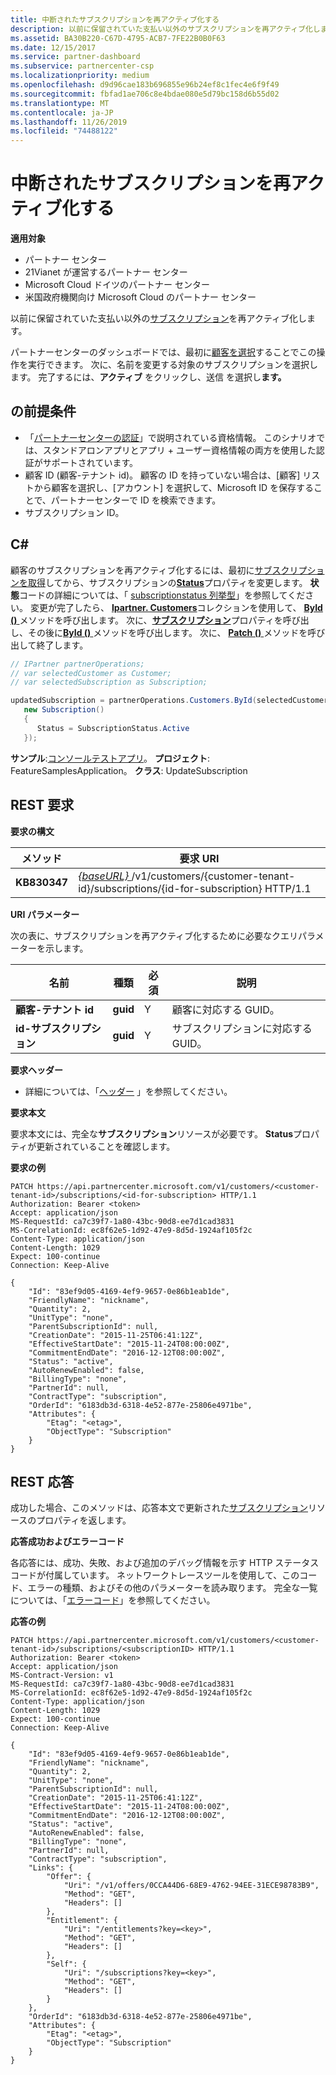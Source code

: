 ```yaml
---
title: 中断されたサブスクリプションを再アクティブ化する
description: 以前に保留されていた支払い以外のサブスクリプションを再アクティブ化します。パートナーセンターのダッシュボードでは、最初に顧客を選択することでこの操作を実行できます。
ms.assetid: BA30B220-C67D-4795-ACB7-7FE22B0B0F63
ms.date: 12/15/2017
ms.service: partner-dashboard
ms.subservice: partnercenter-csp
ms.localizationpriority: medium
ms.openlocfilehash: d9d96cae183b696855e96b24ef8c1fec4e6f9f49
ms.sourcegitcommit: fbfad1ae706c8e4bdae080e5d79bc158d6b55d02
ms.translationtype: MT
ms.contentlocale: ja-JP
ms.lasthandoff: 11/26/2019
ms.locfileid: "74488122"
---
```

# <a name="reactivate-a-suspended-subscription"></a>中断されたサブスクリプションを再アクティブ化する


**適用対象**

- パートナー センター
- 21Vianet が運営するパートナー センター
- Microsoft Cloud ドイツのパートナー センター
- 米国政府機関向け Microsoft Cloud のパートナー センター

以前に保留されていた支払い以外の[サブスクリプション](subscription-resources.md)を再アクティブ化します。

パートナーセンターのダッシュボードでは、最初に[顧客を選択](get-a-customer-by-name.md)することでこの操作を実行できます。 次に、名前を変更する対象のサブスクリプションを選択します。 完了するには、**アクティブ** をクリックし、送信 を選択し**ます。**

## <a name="span-idprerequisitesspan-idprerequisitesspan-idprerequisitesprerequisites"></a><span id="Prerequisites"/><span id="prerequisites"/><span id="PREREQUISITES"/>の前提条件


- 「[パートナーセンターの認証](partner-center-authentication.md)」で説明されている資格情報。 このシナリオでは、スタンドアロンアプリとアプリ + ユーザー資格情報の両方を使用した認証がサポートされています。
- 顧客 ID (顧客-テナント id)。 顧客の ID を持っていない場合は、[顧客] リストから顧客を選択し、[アカウント] を選択して、Microsoft ID を保存することで、パートナーセンターで ID を検索できます。
- サブスクリプション ID。

## <a name="span-idc_span-idc_c"></a><span id="C_"/><span id="c_"/>C#


顧客のサブスクリプションを再アクティブ化するには、最初に[サブスクリプションを取得](get-a-subscription-by-id.md)してから、サブスクリプションの[**Status**](https://docs.microsoft.com/dotnet/api/microsoft.store.partnercenter.models.subscriptions.subscription.status)プロパティを変更します。 **状態**コードの詳細については、「 [subscriptionstatus 列挙型](https://docs.microsoft.com/dotnet/api/microsoft.store.partnercenter.models.subscriptions.subscriptionstatus)」を参照してください。 変更が完了したら、 [**Ipartner. Customers**](https://docs.microsoft.com/dotnet/api/microsoft.store.partnercenter.ipartner.customers)コレクションを使用して、 [**ById ()** ](https://docs.microsoft.com/dotnet/api/microsoft.store.partnercenter.customers.icustomercollection.byid)メソッドを呼び出します。 次に、[**サブスクリプション**](https://docs.microsoft.com/dotnet/api/microsoft.store.partnercenter.customers.icustomer.subscriptions)プロパティを呼び出し、その後に[**ById ()** ](https://docs.microsoft.com/dotnet/api/microsoft.store.partnercenter.subscriptions.isubscriptioncollection.byid)メソッドを呼び出します。 次に、 [**Patch ()** ](https://docs.microsoft.com/dotnet/api/microsoft.store.partnercenter.subscriptions.isubscription.patch)メソッドを呼び出して終了します。

``` csharp
// IPartner partnerOperations;
// var selectedCustomer as Customer;
// var selectedSubscription as Subscription;

updatedSubscription = partnerOperations.Customers.ById(selectedCustomerId).Subscriptions.ById(selectedSubscription.Id).Patch(
   new Subscription()
   {
      Status = SubscriptionStatus.Active
   });

```

**サンプル**:[コンソールテストアプリ](console-test-app.md)。 **プロジェクト**: FeatureSamplesApplication。 **クラス**: UpdateSubscription

## <a name="span-idrest_requestspan-idrest_requestspan-idrest_requestrest-request"></a><span id="REST_Request"/><span id="rest_request"/><span id="REST_REQUEST"/>REST 要求


**要求の構文**

| メソッド    | 要求 URI                                                                                                                |
|-----------|----------------------------------------------------------------------------------------------------------------------------|
| **KB830347** | [ *{baseURL}* ](partner-center-rest-urls.md)/v1/customers/{customer-tenant-id}/subscriptions/{id-for-subscription} HTTP/1.1 |

 

**URI パラメーター**

次の表に、サブスクリプションを再アクティブ化するために必要なクエリパラメーターを示します。

| 名前                    | 種類     | 必須 | 説明                               |
|-------------------------|----------|----------|-------------------------------------------|
| **顧客-テナント id**  | **guid** | Y        | 顧客に対応する GUID。     |
| **id-サブスクリプション** | **guid** | Y        | サブスクリプションに対応する GUID。 |

 

**要求ヘッダー**

- 詳細については、「[ヘッダー](headers.md) 」を参照してください。

**要求本文**

要求本文には、完全な**サブスクリプション**リソースが必要です。 **Status**プロパティが更新されていることを確認します。

**要求の例**

```http
PATCH https://api.partnercenter.microsoft.com/v1/customers/<customer-tenant-id>/subscriptions/<id-for-subscription> HTTP/1.1
Authorization: Bearer <token>
Accept: application/json
MS-RequestId: ca7c39f7-1a80-43bc-90d8-ee7d1cad3831
MS-CorrelationId: ec8f62e5-1d92-47e9-8d5d-1924af105f2c
Content-Type: application/json
Content-Length: 1029
Expect: 100-continue
Connection: Keep-Alive

{
    "Id": "83ef9d05-4169-4ef9-9657-0e86b1eab1de",
    "FriendlyName": "nickname",
    "Quantity": 2,
    "UnitType": "none",
    "ParentSubscriptionId": null,
    "CreationDate": "2015-11-25T06:41:12Z",
    "EffectiveStartDate": "2015-11-24T08:00:00Z",
    "CommitmentEndDate": "2016-12-12T08:00:00Z",
    "Status": "active",
    "AutoRenewEnabled": false,
    "BillingType": "none",
    "PartnerId": null,
    "ContractType": "subscription",
    "OrderId": "6183db3d-6318-4e52-877e-25806e4971be",
    "Attributes": {
        "Etag": "<etag>",
        "ObjectType": "Subscription"
    }
}
```

## <a name="span-idrest_responsespan-idrest_responsespan-idrest_responserest-response"></a><span id="REST_Response"/><span id="rest_response"/><span id="REST_RESPONSE"/>REST 応答


成功した場合、このメソッドは、応答本文で更新された[サブスクリプション](subscription-resources.md)リソースのプロパティを返します。

**応答成功およびエラーコード**

各応答には、成功、失敗、および追加のデバッグ情報を示す HTTP ステータスコードが付属しています。 ネットワークトレースツールを使用して、このコード、エラーの種類、およびその他のパラメーターを読み取ります。 完全な一覧については、「[エラーコード](error-codes.md)」を参照してください。

**応答の例**

```http
PATCH https://api.partnercenter.microsoft.com/v1/customers/<customer-tenant-id>/subscriptions/<subscriptionID> HTTP/1.1
Authorization: Bearer <token>
Accept: application/json
MS-Contract-Version: v1
MS-RequestId: ca7c39f7-1a80-43bc-90d8-ee7d1cad3831
MS-CorrelationId: ec8f62e5-1d92-47e9-8d5d-1924af105f2c
Content-Type: application/json
Content-Length: 1029
Expect: 100-continue
Connection: Keep-Alive

{
    "Id": "83ef9d05-4169-4ef9-9657-0e86b1eab1de",
    "FriendlyName": "nickname",
    "Quantity": 2,
    "UnitType": "none",
    "ParentSubscriptionId": null,
    "CreationDate": "2015-11-25T06:41:12Z",
    "EffectiveStartDate": "2015-11-24T08:00:00Z",
    "CommitmentEndDate": "2016-12-12T08:00:00Z",
    "Status": "active",
    "AutoRenewEnabled": false,
    "BillingType": "none",
    "PartnerId": null,
    "ContractType": "subscription",
    "Links": {
        "Offer": {
            "Uri": "/v1/offers/0CCA44D6-68E9-4762-94EE-31ECE98783B9",
            "Method": "GET",
            "Headers": []
        },
        "Entitlement": {
            "Uri": "/entitlements?key=<key>",
            "Method": "GET",
            "Headers": []
        },
        "Self": {
            "Uri": "/subscriptions?key=<key>",
            "Method": "GET",
            "Headers": []
        }
    },
    "OrderId": "6183db3d-6318-4e52-877e-25806e4971be",
    "Attributes": {
        "Etag": "<etag>",
        "ObjectType": "Subscription"
    }
}
```

 

 




